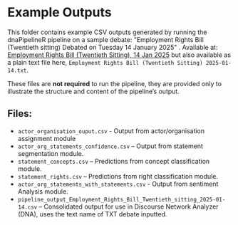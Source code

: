 # Example Outputs

This folder contains example CSV outputs generated by running the dnaPipelineR pipeline on a sample debate:
"Employment Rights Bill (Twentieth sitting) Debated on Tuesday 14 January 2025"
. Available at: [Employment Rights Bill (Twentieth Sitting), 14 Jan 2025](https://hansard.parliament.uk/Commons/2025-01-14/debates/d2b10026-04dd-47ed-b352-21789b4f85b9/EmploymentRightsBill%28TwentiethSitting%29)
 but also available as a plain text file here, `Employment Rights Bill (Twentieth Sitting) 2025-01-14.txt`.

These files are **not required** to run the pipeline, they are provided only to illustrate the structure and content of the pipeline’s output.  

## Files:
- `actor_organisation_ouput.csv` - Output from actor/organisation assignment module
- `actor_org_statements_confidence.csv` – Output from statement segmentation module.
- `statement_concepts.csv` – Predictions from concept classification module.
- `statement_rights.csv` – Predictions from right classification module.
- `actor_org_statements_with_statements.csv` - Output from sentiment Analysis module.
- `pipeline_output_Employment_Rights_Bill_Twentieth_sitting_2025-01-14.csv` – Consolidated output for use in Discourse Network Analyzer (DNA), uses the text name of TXT debate inputted.
